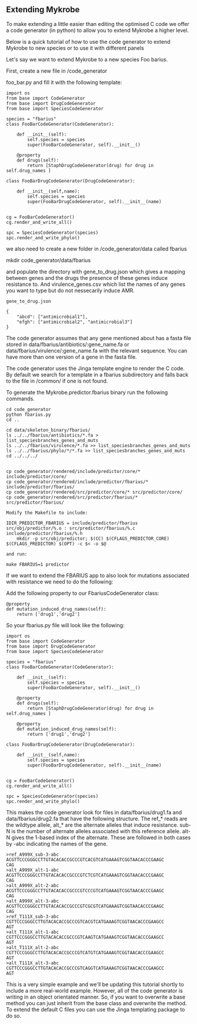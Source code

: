 ## Extending Mykrobe

To make extending a little easier than editing the optimised C code we offer a code generator (in python) to allow you to extend Mykrobe a higher level. 

Below is a quick tutorial of how to use the code generator to extend Mykrobe to new species or to use it with different panels

Let's say we want to extend Mykrobe to a new species Foo barius. 

First, create a new file in /code_generator

foo_bar.py and fill it with the following template:

	import os
	from base import CodeGenerator
	from base import DrugCodeGenerator
	from base import SpeciesCodeGenerator

	species = "fbarius"
	class FooBarCodeGenerator(CodeGenerator):

	    def __init__(self):
	        self.species = species
	        super(FooBarCodeGenerator, self).__init__()  
	        
	    @property 
	    def drugs(self):
	        return [StaphDrugCodeGenerator(drug) for drug in self.drug_names ]

	class FooBarDrugCodeGenerator(DrugCodeGenerator):
	    
	    def __init__(self,name):
	        self.species = species
	        super(FooBarDrugCodeGenerator, self).__init__(name)  
	 
	            
	cg = FooBarCodeGenerator()
	cg.render_and_write_all()

	spc = SpeciesCodeGenerator(species)
	spc.render_and_write_phylo()

we also need to create a new folder in /code_generator/data called fbarius

mkdir code_generator/data/fbarius

and populate the directory with gene_to_drug.json which gives a mapping between genes and the drugs the presence of these genes induce resistance to. And virulence_genes.csv which list the names of any genes you want to type but do not nessecarily induce AMR. 

	gene_to_drug.json

	{
		"abcd": ["antimicrobial1"],
		"efgh": ["antimicrobial2", "antimicrobial3"]
	}

The code generator assumes that any gene mentioned about has a fasta file stored in data/fbarius/antibiotics/:gene_name.fa or data/fbarius/virulence/:gene_name.fa with the relevant sequence. You can have more than one version of a gene in the fasta file. 

The code generator uses the Jinga template engine to render the C code. By default we search for a template in a fbarius subdirectory and falls back to the file in /common/ if one is not found. 

To generate the Mykrobe.predictor.fbarius binary run the following commands. 

	cd code_generator
	python fbarius.py
	cd ..

	cd data/skeleton_binary/fbarius/
	ls ../../fbarius/antibiotics/*.fa > list_speciesbranches_genes_and_muts
	ls ../../fbarius/virulence/*.fa >> list_speciesbranches_genes_and_muts
	ls ../../fbarius/phylo/*/*.fa >> list_speciesbranches_genes_and_muts
	cd ../../../


	cp code_generator/rendered/include/predictor/core/* include/predictor/core/
	cp code_generator/rendered/include/predictor/fbarius/* include/predictor/fbarius/
	cp code_generator/rendered/src/predictor/core/* src/predictor/core/
	cp code_generator/rendered/src/predictor/fbarius/* src/predictor/fbarius/

	Modify the Makefile to include:

	IDIR_PREDICTOR_FBARIUS = include/predictor/fbarius
	src/obj/predictor/%.o : src/predictor/fbarius/%.c include/predictor/fbarius/%.h
		mkdir -p src/obj/predictor; $(CC) $(CFLAGS_PREDICTOR_CORE) $(CFLAGS_PREDICTOR) $(OPT) -c $< -o $@	

	and run:

	make FBARIUS=1 predictor 


If we want to extend the FBARIUS app to also look for mutations associated with resistance we need to do the following:

Add the following property to our FbariusCodeGenerator class:

    @property 
    def mutation_induced_drug_names(self):
        return ['drug1','drug2']      


So your fbarius.py file will look like the following:

	import os
	from base import CodeGenerator
	from base import DrugCodeGenerator
	from base import SpeciesCodeGenerator

	species = "fbarius"
	class FooBarCodeGenerator(CodeGenerator):

	    def __init__(self):
	        self.species = species
	        super(FooBarCodeGenerator, self).__init__()  
	        
	    @property 
	    def drugs(self):
	        return [StaphDrugCodeGenerator(drug) for drug in self.drug_names ]

	    @property 
	    def mutation_induced_drug_names(self):
	        return ['drug1','drug2']    	        

	class FooBarDrugCodeGenerator(DrugCodeGenerator):
	    
	    def __init__(self,name):
	        self.species = species
	        super(FooBarDrugCodeGenerator, self).__init__(name)  
	 
	            
	cg = FooBarCodeGenerator()
	cg.render_and_write_all()

	spc = SpeciesCodeGenerator(species)
	spc.render_and_write_phylo()


This makes the code generator look for files in data/fbarius/drug1.fa and data/fbarius/drug2.fa that have the following structure. The ref_* reads are the wildtype allele, alt_* are the alternate alleles that induce resistance. sub-N is the number of alternate alleles associated with this reference allele. alt-N gives the 1-based index of the alternate. These are followed in both cases by -abc indicating the names of the gene. 


	>ref_A999X_sub-3-abc
	ACGTTCCCGGGCCTTGTACACACCGCCCGTCACGTCATGAAAGTCGGTAACACCCGAAGC
	CAG
	>alt_A999X_alt-1-abc
	ACGTTCCCGGGCCTTGTACACACCGCCCGTCTCGTCATGAAAGTCGGTAACACCCGAAGC
	CAG
	>alt_A999X_alt-2-abc
	ACGTTCCCGGGCCTTGTACACACCGCCCGTCCCGTCATGAAAGTCGGTAACACCCGAAGC
	CAG
	>alt_A999X_alt-3-abc
	ACGTTCCCGGGCCTTGTACACACCGCCCGTCGCGTCATGAAAGTCGGTAACACCCGAAGC
	CAG
	>ref_T111X_sub-3-abc
	CGTTCCCGGGCCTTGTACACACCGCCCGTCACGTCATGAAAGTCGGTAACACCCGAAGCC
	AGT
	>alt_T111X_alt-1-abc
	CGTTCCCGGGCCTTGTACACACCGCCCGTCAAGTCATGAAAGTCGGTAACACCCGAAGCC
	AGT
	>alt_T111X_alt-2-abc
	CGTTCCCGGGCCTTGTACACACCGCCCGTCATGTCATGAAAGTCGGTAACACCCGAAGCC
	AGT
	>alt_T111X_alt-3-abc
	CGTTCCCGGGCCTTGTACACACCGCCCGTCAGGTCATGAAAGTCGGTAACACCCGAAGCC
	AGT


This is a very simple example and we'll be updating this tutorial shortly to include a more real-world example. However, all of the code generator is writing in an object orientated manner. So, if you want to overwrite a base method you can just inherit from the base class and overwrite the method. To extend the default C files you can use the Jinga templating package to do so. 
